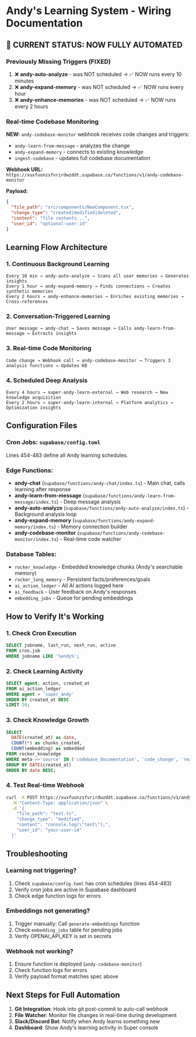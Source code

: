 # Andy's Learning System - Wiring Documentation

## 🚨 CURRENT STATUS: NOW FULLY AUTOMATED

### Previously Missing Triggers (FIXED)
1. ❌ **andy-auto-analyze** - was NOT scheduled → ✅ NOW runs every 10 minutes
2. ❌ **andy-expand-memory** - was NOT scheduled → ✅ NOW runs every hour
3. ❌ **andy-enhance-memories** - was NOT scheduled → ✅ NOW runs every 2 hours

### Real-time Codebase Monitoring
**NEW:** `andy-codebase-monitor` webhook receives code changes and triggers:
- `andy-learn-from-message` - analyzes the change
- `andy-expand-memory` - connects to existing knowledge
- `ingest-codebase` - updates full codebase documentation

**Webhook URL:** `https://xuxfuonzsfvrirdwzddt.supabase.co/functions/v1/andy-codebase-monitor`

**Payload:**
```json
{
  "file_path": "src/components/NewComponent.tsx",
  "change_type": "created|modified|deleted",
  "content": "file contents...",
  "user_id": "optional-user-id"
}
```

## Learning Flow Architecture

### 1. Continuous Background Learning
```
Every 10 min → andy-auto-analyze → Scans all user memories → Generates insights
Every 1 hour → andy-expand-memory → Finds connections → Creates synthetic memories
Every 2 hours → andy-enhance-memories → Enriches existing memories → Cross-references
```

### 2. Conversation-Triggered Learning
```
User message → andy-chat → Saves message → Calls andy-learn-from-message → Extracts insights
```

### 3. Real-time Code Monitoring
```
Code change → Webhook call → andy-codebase-monitor → Triggers 3 analysis functions → Updates KB
```

### 4. Scheduled Deep Analysis
```
Every 4 hours → super-andy-learn-external → Web research → New knowledge acquisition
Every 2 hours → super-andy-learn-internal → Platform analytics → Optimization insights
```

## Configuration Files

### Cron Jobs: `supabase/config.toml`
Lines 454-483 define all Andy learning schedules.

### Edge Functions:
- **andy-chat** (`supabase/functions/andy-chat/index.ts`) - Main chat, calls learning after response
- **andy-learn-from-message** (`supabase/functions/andy-learn-from-message/index.ts`) - Deep message analysis
- **andy-auto-analyze** (`supabase/functions/andy-auto-analyze/index.ts`) - Background analysis loop
- **andy-expand-memory** (`supabase/functions/andy-expand-memory/index.ts`) - Memory connection builder
- **andy-codebase-monitor** (`supabase/functions/andy-codebase-monitor/index.ts`) - Real-time code watcher

### Database Tables:
- `rocker_knowledge` - Embedded knowledge chunks (Andy's searchable memory)
- `rocker_long_memory` - Persistent facts/preferences/goals
- `ai_action_ledger` - All AI actions logged here
- `ai_feedback` - User feedback on Andy's responses
- `embedding_jobs` - Queue for pending embeddings

## How to Verify It's Working

### 1. Check Cron Execution
```sql
SELECT jobname, last_run, next_run, active 
FROM cron.job 
WHERE jobname LIKE '%andy%';
```

### 2. Check Learning Activity
```sql
SELECT agent, action, created_at 
FROM ai_action_ledger 
WHERE agent = 'super_andy' 
ORDER BY created_at DESC 
LIMIT 20;
```

### 3. Check Knowledge Growth
```sql
SELECT 
  DATE(created_at) as date,
  COUNT(*) as chunks_created,
  COUNT(embedding) as embedded
FROM rocker_knowledge
WHERE meta->>'source' IN ('codebase_documentation', 'code_change', 'real_time_monitor')
GROUP BY DATE(created_at)
ORDER BY date DESC;
```

### 4. Test Real-time Webhook
```bash
curl -X POST https://xuxfuonzsfvrirdwzddt.supabase.co/functions/v1/andy-codebase-monitor \
  -H "Content-Type: application/json" \
  -d '{
    "file_path": "test.ts",
    "change_type": "modified",
    "content": "console.log(\"test\");",
    "user_id": "your-user-id"
  }'
```

## Troubleshooting

### Learning not triggering?
1. Check `supabase/config.toml` has cron schedules (lines 454-483)
2. Verify cron jobs are active in Supabase dashboard
3. Check edge function logs for errors

### Embeddings not generating?
1. Trigger manually: Call `generate-embeddings` function
2. Check `embedding_jobs` table for pending jobs
3. Verify OPENAI_API_KEY is set in secrets

### Webhook not working?
1. Ensure function is deployed (`andy-codebase-monitor`)
2. Check function logs for errors
3. Verify payload format matches spec above

## Next Steps for Full Automation

1. **Git Integration**: Hook into git post-commit to auto-call webhook
2. **File Watcher**: Monitor file changes in real-time during development
3. **Slack/Discord Bot**: Notify when Andy learns something new
4. **Dashboard**: Show Andy's learning activity in Super console
